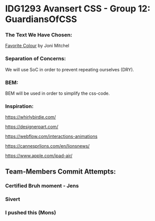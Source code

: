 # IDG1293 Avansert CSS - Group 12: GuardiansOfCSS

### The Text We Have Chosen:
[Favorite Colour](https://jonimitchell.com/music/song.cfm?id=296 "Favorite Colour")
by Joni Mitchel

### Separation of Concerns:
We will use SoC in order to prevent repeating ourselves (DRY).

### BEM:
BEM will be used in order to simplify the css-code.

### Inspiration:
https://whirlybirdie.com/

https://designerpart.com/

https://webflow.com/interactions-animations

https://cannesprlions.com/en/lionsnews/

https://www.apple.com/ipad-air/

## Team-Members Commit Attempts:

### Certified Bruh moment - Jens

### Sivert

### I pushed this (Mons)
